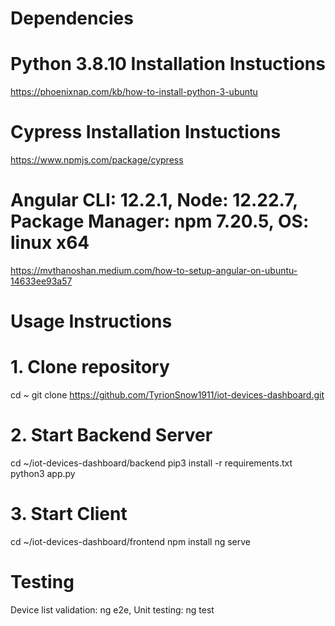 # Dependencies

# Python 3.8.10 Installation Instuctions

https://phoenixnap.com/kb/how-to-install-python-3-ubuntu

# Cypress Installation Instuctions

https://www.npmjs.com/package/cypress

# Angular CLI: 12.2.1, Node: 12.22.7, Package Manager: npm 7.20.5, OS: linux x64

https://mvthanoshan.medium.com/how-to-setup-angular-on-ubuntu-14633ee93a57

# Usage Instructions

# 1. Clone repository

cd ~
git clone https://github.com/TyrionSnow1911/iot-devices-dashboard.git

# 2. Start Backend Server

cd ~/iot-devices-dashboard/backend
pip3 install -r requirements.txt
python3 app.py

# 3. Start Client

cd ~/iot-devices-dashboard/frontend
npm install
ng serve

# Testing

Device list validation: ng e2e,
Unit testing: ng test
